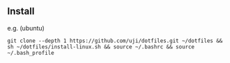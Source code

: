 ## Install

e.g. (ubuntu)

```
git clone --depth 1 https://github.com/uji/dotfiles.git ~/dotfiles && sh ~/dotfiles/install-linux.sh && source ~/.bashrc && source ~/.bash_profile
```
